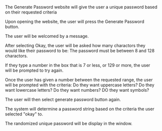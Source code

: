 The Generate Password website will give the user a unique password based on their requested criteria

Upon opening the website, the user will press the Generate Password button.

The user will be welcomed by a message.

After selecting Okay, the user will be asked how many charactors they would like their password to be:
The password must be between 8 and 128 charactors.

If they type a number in the box that is 7 or less, or 129 or more, the user will be prompted to try again.

Once the user has given a number between the requested range, the user will be prompted with the criteria:
Do they want uppercase letters?
Do they want lowercase letters?
Do they want numbers?
DO they want symbols?

The user will then select generate password button again.

The system will determine a password string based on the criteria the user selected "okay" to.

The randomized unique password will be display in the window.
